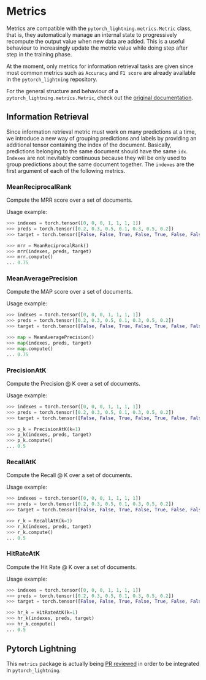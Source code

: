 # Metrics

Metrics are compatible with the `pytorch_lightning.metrics.Metric` class, that is, they automatically manage an internal state to progressively recompute the output value when new data are added. This is a useful behaviour to increasingly update the metric value while doing step after step in the training phase.

At the moment, only metrics for information retrieval tasks are given since most common metrics such as `Accuracy` and `F1 score` are already available in the `pytorch_lightning` repository.

For the general structure and behaviour of a `pytorch_lightning.metrics.Metric`, check out the [original documentation](https://pytorch-lightning.readthedocs.io/en/stable/metrics.html).


## Information Retrieval

Since information retrieval metric must work on many predictions at a time, we introduce a new way of grouping predictions and labels by providing an additional tensor containing the index of the document. Basically, predictions belonging to the same document should have the same `idx`. `Indexes` are not inevitably continuous because they will be only used to group predictions about the same document together. The `indexes` are the first argument of each of the following metrics.

### MeanReciprocalRank

Compute the MRR score over a set of documents.

Usage example:
```python
>>> indexes = torch.tensor([0, 0, 0, 1, 1, 1, 1])
>>> preds = torch.tensor([0.2, 0.3, 0.5, 0.1, 0.3, 0.5, 0.2])
>>> target = torch.tensor([False, False, True, False, True, False, False])

>>> mrr = MeanReciprocalRank()
>>> mrr(indexes, preds, target)
>>> mrr.compute()
... 0.75
```

### MeanAveragePrecision

Compute the MAP score over a set of documents.

Usage example:
```python
>>> indexes = torch.tensor([0, 0, 0, 1, 1, 1, 1])
>>> preds = torch.tensor([0.2, 0.3, 0.5, 0.1, 0.3, 0.5, 0.2])
>>> target = torch.tensor([False, False, True, False, True, False, False])

>>> map = MeanAveragePrecision()
>>> map(indexes, preds, target)
>>> map.compute()
... 0.75
```


### PrecisionAtK

Compute the Precision @ K over a set of documents.

Usage example:
```python
>>> indexes = torch.tensor([0, 0, 0, 1, 1, 1, 1])
>>> preds = torch.tensor([0.2, 0.3, 0.5, 0.1, 0.3, 0.5, 0.2])
>>> target = torch.tensor([False, False, True, False, True, False, False])

>>> p_k = PrecisionAtK(k=1)
>>> p_k(indexes, preds, target)
>>> p_k.compute()
... 0.5
```


### RecallAtK

Compute the Recall @ K over a set of documents.

Usage example:
```python
>>> indexes = torch.tensor([0, 0, 0, 1, 1, 1, 1])
>>> preds = torch.tensor([0.2, 0.3, 0.5, 0.1, 0.3, 0.5, 0.2])
>>> target = torch.tensor([False, False, True, False, True, False, False])

>>> r_k = RecallAtK(k=1)
>>> r_k(indexes, preds, target)
>>> r_k.compute()
... 0.5
```



### HitRateAtK

Compute the Hit Rate @ K over a set of documents.

Usage example:
```python
>>> indexes = torch.tensor([0, 0, 0, 1, 1, 1, 1])
>>> preds = torch.tensor([0.2, 0.3, 0.5, 0.1, 0.3, 0.5, 0.2])
>>> target = torch.tensor([False, False, True, False, True, False, False])

>>> hr_k = HitRateAtK(k=1)
>>> hr_k(indexes, preds, target)
>>> hr_k.compute()
... 0.5
```


## Pytorch Lightning

This `metrics` package is actually being [PR reviewed](https://github.com/PyTorchLightning/pytorch-lightning/pull/4991) in order to be integrated in `pytorch_lightning`.